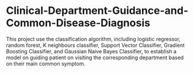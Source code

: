 # Clinical-Department-Guidance-and-Common-Disease-Diagnosis
 This project use the classification algorithm, including logistic regressor, random forest, K neighbours classifier, Support Vector Classifier, Gradient Boosting Classifier, and Gaussian Naive Bayes Classifier, to establish a model on guiding patient on visiting the corresponding department based on their main common symptom.
